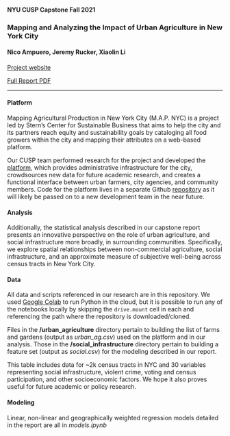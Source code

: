 #### NYU CUSP Capstone Fall 2021
### Mapping and Analyzing the Impact of Urban Agriculture in New York City
#### Nico Ampuero, Jeremy Rucker, Xiaolin Li

[Project website](https://ampu3ro.wixsite.com/mapnyc)

[Full Report PDF](https://github.com/JeremyR327/mapnyc/files/8531803/jr_3418_na2698_xl3389_Capstone_Final.pdf)


----

#### Platform
Mapping Agricultural Production in New York City (M.A.P. NYC) is a project led by Stern’s Center for Sustainable Business that aims to help the city and its partners reach equity and sustainability goals by cataloging all food growers within the city and mapping their attributes on a web-based platform. 

Our CUSP team performed research for the project and developed the [platform](https://mapnyc.herokuapp.com/), which provides administrative infrastructure for the city, crowdsources new data for future academic research, and creates a functional interface between urban farmers, city agencies, and community members. Code for the platform lives in a separate Github [repository](https://github.com/ampu3ro/mapnyc) as it will likely be passed on to a new development team in the near future.

#### Analysis
Additionally, the statistical analysis described in our capstone report presents an innovative perspective on the role of urban agriculture, and social infrastructure more broadly, in surrounding communities. Specifically, we explore spatial relationships between non-commercial agriculture, social infrastructure, and an approximate measure of subjective well-being across census tracts in New York City.


#### Data
All data and scripts referenced in our research are in this repository. We used [Google Colab](https://colab.research.google.com/?utm_source=scs-index) to run Python in the cloud, but it is possible to run any of the notebooks locally by skipping the `drive.mount` cell in each and referencing the path where the repository is downloaded/cloned. 

Files in the **/urban_agriculture** directory pertain to building the list of farms and gardens (output as _urban_ag.csv_) used on the platform and in our analysis. Those in the **/social_infrastructure** directory pertain to building a feature set (output as _social.csv_) for the modeling described in our report. 

This table includes data for ~2k census tracts in NYC and 30 variables representing social infrastructure, violent crime, voting and census participation, and other socioeconomic factors. We hope it also proves useful for future academic or policy research.

#### Modeling
Linear, non-linear and geographically weighted regression models detailed in the report are all in _models.ipynb_
